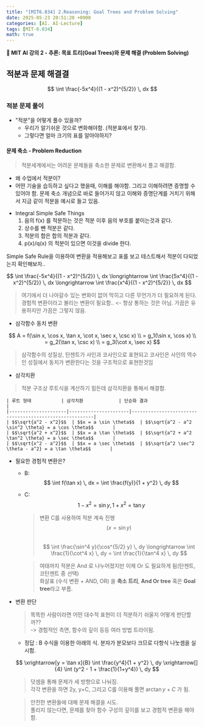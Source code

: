 ```yaml
---
title: "[MIT6.034] 2.Reasoning: Goal Trees and Problem Solving"
date: 2025-05-23 20:51:20 +0900
categories: [AI. AI-Lecture]
tags: [MIT-6.034]
math: true
---
```


**📘 MIT AI 강의 2 - 추론: 목표 트리(Goal Trees)와 문제 해결 (Problem Solving)**


## **적분과 문제 해결결**

$$
\int \frac{-5x^4}{(1 - x^2)^{5/2}} \, dx
$$

### **적분 문제 풀이**
  - "적분"을 어떻게 풀수 있을까?
    - 우리가 알기쉬운 것으로 변화해야함. (적분표에서 찾기).
    - 그렇다면 얼마 크기의 표를 알아야하지?


#### **문제 축소 - Problem Reduction**
> 적분세계에서는 어려운 문제들을 축소한 문제로 변환해서 풀고 해결함.
  * 왜 수업에서 적분이?
  * 어떤 기술을 습득하고 싶다고 했을때, 이해를 해야함. 그리고 이해하려면 증명할 수 있어야 함. 문제 축소 개념으로 바로 들어가지 않고 이해와 증명단계를 거치기 위해서 지금 같이 적분을 예시로 들고 있음.

- Integral Simple Safe Things
  1. 음의 f(x) 를 적분하는 것은 적분 이후 음의 부호를 붙이는것과 같다.
  2. 상수를 뺀 적분은 같다.
  3. 적분의 합은 합의 적분과 같다.
  4. p(x)/q(x) 의 적분이 있으면 이것을 divide 한다.  

Simple Safe Rule을 이용하여 변환을 적용해보고 표를 보고 테스트해서 적분이 다되었는지 확인해보자..

$$
\int \frac{-5x^4}{(1 - x^2)^{5/2}} \, dx 
\longrightarrow 
\int \frac{5x^4}{(1 - x^2)^{5/2}} \, dx 
\longrightarrow 
\int \frac{x^4}{(1 - x^2)^{5/2}} \, dx 
$$

> 여기에서 더 나아갈수 있는 변화이 없어 막히고 다른 무언가가 더 필요하게 된다. 경험적 변환이라고 불리는 변환이 필요함.. <- 항상 통하는 것은 아님. 가끔은 유용하지만 가끔은 그렇지 않음.


- 삼각함수 동치 변환


$$
A = f(\sin x, \cos x, \tan x, \cot x, \sec x, \csc x) \\
= g_1(\sin x, \cos x) \\
= g_2(\tan x, \csc x) \\
= g_3(\cot x, \sec x)
$$

  > 삼각함수의 성질상, 탄젠트가 사인과 코사인으로 표현되고 코사인은 사인의 역수인 성질에서 동치가 변환한다는 것을 구조적으로 표현한것임

-  삼각치환
  > 적분 구조상 루트식을 계산하기 힘든데 삼각치환을 통해서 해결함.

    
    | 루트 형태           | 삼각치환             | 단순화 결과                                           |
    |---------------------|----------------------|--------------------------------------------------------|
    | $$\sqrt{a^2 - x^2}$$  | $$x = a \sin \theta$$  | $$\sqrt{a^2 - a^2 \sin^2 \theta} = a \cos \theta$$       |
    | $$\sqrt{a^2 + x^2}$$  | $$x = a \tan \theta$$  | $$\sqrt{a^2 + a^2 \tan^2 \theta} = a \sec \theta$$       |
    | $$\sqrt{x^2 - a^2}$$  | $$x = a \sec \theta$$  | $$\sqrt{a^2 \sec^2 \theta - a^2} = a \tan \theta$$       |
    


- 필요한 경험적 변환은?
    - B:
    $$
    \int f(\tan x) \, dx = \int \frac{f(y)}{1 + y^2} \, dy
    $$

    - C:
    $$ 
    1 - x^2 = \sin y, 
    1 + x^2 = \tan y
    $$
      > 변환 C를 사용하여 적분 계속 진행  $$(x= \sin y)$$  
        $$
        \int \frac{\sin^4 y}{\cos^{5/2} y} \, dy
        \longrightarrow 
        \int \frac{1}{\cot^4 x} \, dy = \int \frac{1}{\tan^4 x} \, dy
        $$

      >  여태까지 적분은 And 로 나누어졌지만 이제 Or 도 필요하게 됨(탄젠트, 코탄젠트 중 선택)  
        화살표 (수식 변환 + AND, OR) 을 **축소 트리**, **And Or tree** 혹은 **Goal tree**라고 부름.

- 변환 판단
  > 똑똑한 사람이라면 어떤 대수적 표현이 더 적분하기 쉬울지 어떻게 판단할까??  
    -> 경험적인 측면, 함수의 깊이 등등 여러 방법 트라이됨.
  * 정답 : B 수식을 이용한 아래의 식. 분자가 분모보다 크므로 다항식 나눗셈을 실시함.
  > 
    $$
    \xrightarrow[y = \tan x]{B} \int \frac{y^4}{1 + y^2} \, dy
      \xrightarrow[]{4} \int (y^2 - 1 + \frac{1}{1+y^4}) \, dy
    $$  
  > 덧셈을 통해 문제가 세 방향으로 나눠짐.  
  > 각각 변환을 하면 2y, y+C, 그리고 C를 이용해 풀면 $\arctan y + C$ 가 됨.    


  > 안전한 변환들에 대해 문제 해결을 시도.   
  > 풀리지 않는다면, 문제를 찾아 함수 구성의 깊이를 보고 경험적 변환을 해야함.


